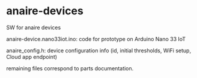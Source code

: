 # anaire-devices
SW for anaire devices

anaire-device.nano33iot.ino: code for prototype on Arduino Nano 33 IoT

anaire_config.h: device configuration info (id, initial thresholds, WiFi setup, Cloud app endpoint)

remaining files correspond to parts documentation.
